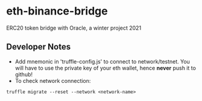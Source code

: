 # eth-binance-bridge
ERC20 token bridge with Oracle, a winter project 2021

## Developer Notes
- Add mnemonic in 'truffle-config.js' to connect to network/testnet. You will have to use the private key of your eth wallet, hence **never** push it to github!
- To check network connection:

```console
truffle migrate --reset --network <network-name>
```
